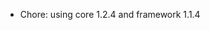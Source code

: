 <!-- The pattern we follow here is to keep the changelog for the latest version -->
<!-- Old changelogs are automatically attached to the GitHub releases -->

- Chore: using core 1.2.4 and framework 1.1.4
